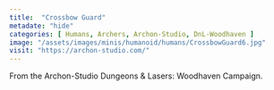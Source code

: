 ```yaml
---
title:  "Crossbow Guard"
metadate: "hide"
categories: [ Humans, Archers, Archon-Studio, DnL-Woodhaven ]
image: "/assets/images/minis/humanoid/humans/CrossbowGuard6.jpg"
visit: "https://archon-studio.com/"
---
```

From the Archon-Studio Dungeons & Lasers: Woodhaven Campaign.